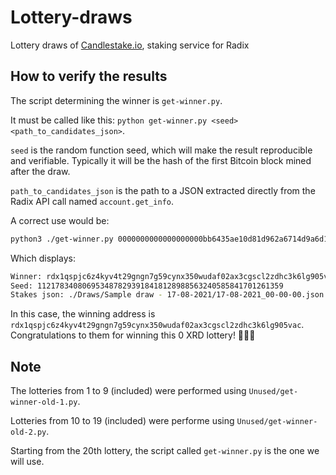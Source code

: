 # Lottery-draws
Lottery draws of [Candlestake.io](https://candlestake.io), staking service for Radix

## How to verify the results

The script determining the winner is `get-winner.py`.

It must be called like this: `python get-winner.py <seed> <path_to_candidates_json>`.

`seed` is the random function seed, which will make the result reproducible and verifiable. Typically it will be the hash of the first Bitcoin block mined after the draw.

`path_to_candidates_json` is the path to a JSON extracted directly from the Radix API call named `account.get_info`.

A correct use would be:

```bash
python3 ./get-winner.py 0000000000000000000bb6435ae10d81d962a6714d9a6d1e8db3cee38303902f 'Draws\Sample\sample.csv'
```

Which displays:
```bash
Winner: rdx1qspjc6z4kyv4t29gngn7g59cynx350wudaf02ax3cgscl2zdhc3k6lg905vac
Seed: 1121783408069534878293918418128988563240585841701261359
Stakes json: ./Draws/Sample draw - 17-08-2021/17-08-2021_00-00-00.json
```

In this case, the winning address is `rdx1qspjc6z4kyv4t29gngn7g59cynx350wudaf02ax3cgscl2zdhc3k6lg905vac`. Congratulations to them for winning this 0 XRD lottery! 🎉🎉🎉

## Note

The lotteries from 1 to 9 (included) were performed using `Unused/get-winner-old-1.py`.

Lotteries from 10 to 19 (included) were performe using `Unused/get-winner-old-2.py`.

Starting from the 20th lottery, the script called `get-winner.py` is the one we will use.